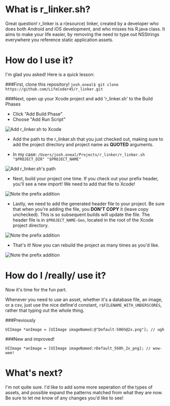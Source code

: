 # What is r_linker.sh?
Great question! r_linker is a r(esource) linker, created by a developer who does both Android and iOS development, and who misses his R.java class. It aims to make your life easier, by removing the need to type out NSStrings everywhere you reference static application assets.

# How do I use it?
I'm glad you asked! Here is a quick lesson:

###First, clone this repository!
`josh.oneal$ git clone https://github.com/LifeCoder45/r_linker.git`

###Next, open up your Xcode project and add 'r_linker.sh' to the Build Phases

- Click "Add Build Phase"
- Choose "Add Run Script"

![Add r_linker.sh to Xcode](https://raw.github.com/LifeCoder45/r_linker/master/images/add_script.png)

- Add the path to the r_linker.sh that you just checked out, making sure to add the project directory and project name as **QUOTED** arguments.

- In my case: `/Users/josh.oneal/Projects/r_linker/r_linker.sh "$PROJECT_DIR" "$PROJECT_NAME"`

![Add r_linker.sh's path](https://raw.github.com/LifeCoder45/r_linker/master/images/add_shell.png)

- Next, build your project one time. If you check out your prefix header, you'll see a new import! We need to add that file to Xcode!

![Note the prefix addition](https://raw.github.com/LifeCoder45/r_linker/master/images/prefix_note.png)

- Lastly, we need to add the generated header file to your project. Be sure that when you're adding the file, you **DON'T COPY** it (leave copy unchecked). This is so subsequent builds will update the file. The header file is in `$PROJECT_NAME-Gen`, located in the root of the Xcode project directory.

![Note the prefix addition](https://raw.github.com/LifeCoder45/r_linker/master/images/add_header.png)

- That's it! Now you can rebuild the project as many times as you'd like.

![Note the prefix addition](https://raw.github.com/LifeCoder45/r_linker/master/images/gen_file.png)


# How do I /really/ use it?
Now it's time for the fun part.

Whenever you need to use an asset, whether it's a database file, an image, or a csv, just use the nice define'd constant, `r$FILENAME_WITH_UNDERSCORES`, rather that typing out the whole thing.

###Previously

`UIImage *anImage = [UIImage imageNamed:@"Default-586h@2x.png"]; // ugh`

###New and improved!

`UIImage *anImage = [UIImage imageNamed:rDefault_568h_2x_png]; // wow-wee!`

# What's next?
I'm not quite sure. I'd like to add some more seperation of the types of assets, and possible expand the patterns matched from what they are now. Be sure to let me know of any changes you'd like to see!